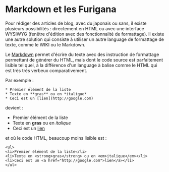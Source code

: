 Markdown et les Furigana
========================

Pour rédiger des articles de blog, avec du japonais ou sans, il existe plusieurs possibilités : directement en HTML ou avec une interface WYSIWYG (fenêtre d'édition avec des fonctionnalité de formattage). Il existe une autre solution qui consiste à utiliser un autre language de formattage de texte, comme le WIKI ou le Markdown.

Le [Markdown](http://fr.wikipedia.org/wiki/Markdown) permet d'écrire du texte avec des instruction de formattage permettant de générer du HTML, mais dont le code source est parfaitement lisible tel quel, à la différence d'un language à balise comme le HTML qui est très très verbeux comparativement.

Par exemple :

    * Premier élément de la liste
    * Texte en **gras** ou en *italique*
    * Ceci est un [lien](http://google.com)
    
devient :

* Premier élément de la liste
* Texte en **gras** ou en *italique*
* Ceci est un [lien](http://google.com)

et où le code HTML, beaucoup moins lisible est :

    <ul>
    <li>Premier élément de la liste</li>
    <li>Texte en <strong>gras</strong> ou en <em>italique</em></li>
    <li>Ceci est un <a href="http://google.com">lien</a></li>
    </ul>
    
